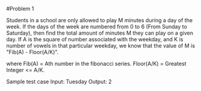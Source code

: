 #Problem 1

Students in a school are only allowed to play M minutes during a day of the week.
If the days of the week are numbered from 0 to 6 (From Sunday to Saturday), then find the total amount of minutes M they can play on a given day.
If A is the square of number associated with the weekday, and K is number of vowels in that particular weekday, we know that the value of M is "Fib(A) - Floor(A/K)".

where Fib(A) = Ath number in the fibonacci series.
Floor(A/K) = Greatest Integer <= A/K.

Sample test case 
Input:
Tuesday
Output:
2
